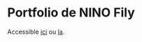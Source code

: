 # Portfolio de NINO Fily


Accessible 
[ici](https://perso-etudiant.u-pem.fr/~fily.nino/)
ou 
[la](https://etudiant.u-pem.fr/~fily.nino/).
